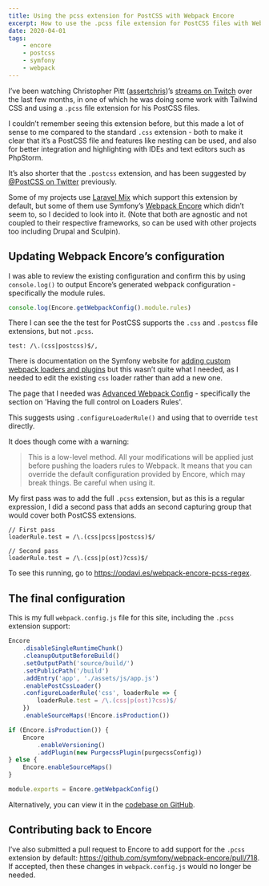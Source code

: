 ```yaml
---
title: Using the pcss extension for PostCSS with Webpack Encore
excerpt: How to use the .pcss file extension for PostCSS files with Webpack Encore.
date: 2020-04-01
tags:
    - encore
    - postcss
    - symfony
    - webpack
---
```


I’ve been watching Christopher Pitt ([assertchris][assertchris-twitter])’s [streams on Twitch][assertchris-twitch] over the last few months, in one of which he was doing some work with Tailwind CSS and using a `.pcss` file extension for his PostCSS files.

I couldn’t remember seeing this extension before, but this made a lot of sense to me compared to the standard `.css` extension - both to make it clear that it’s a PostCSS file and features like nesting can be used, and also for better integration and highlighting with IDEs and text editors such as PhpStorm.

It’s also shorter that the `.postcss` extension, and has been suggested by [@PostCSS on Twitter](https://twitter.com/PostCSS/status/661645290622083073) previously.

Some of my projects use [Laravel Mix][] which support this extension by default, but some of them use Symfony’s [Webpack Encore][] which didn’t seem to, so I decided to look into it. (Note that both are agnostic and not coupled to their respective frameworks, so can be used with other projects too including Drupal and Sculpin).

## Updating Webpack Encore’s configuration

I was able to review the existing configuration and confirm this by using `console.log()` to output Encore’s generated webpack configuration - specifically the module rules.

```js
console.log(Encore.getWebpackConfig().module.rules)
```

There I can see the the test for PostCSS supports the `.css` and `.postcss` file extensions, but not `.pcss`.

```plain
test: /\.(css|postcss)$/,
```

There is documentation on the Symfony website for [adding custom webpack loaders and plugins](https://symfony.com/doc/current/frontend/encore/custom-loaders-plugins.html) but this wasn’t quite what I needed, as I needed to edit the existing `css` loader rather than add a new one.

The page that I needed was [Advanced Webpack Config](https://symfony.com/doc/current/frontend/encore/advanced-config.html#having-the-full-control-on-loaders-rules) - specifically the section on 'Having the full control on Loaders Rules'.

This suggests using `.configureLoaderRule()` and using that to override `test` directly.

It does though come with a warning:

> This is a low-level method. All your modifications will be applied just before pushing the loaders rules to Webpack. It means that you can override the default configuration provided by Encore, which may break things. Be careful when using it.

My first pass was to add the full `.pcss` extension, but as this is a regular expression, I did a second pass that adds an second capturing group that would cover both PostCSS extensions.

```
// First pass
loaderRule.test = /\.(css|pcss|postcss)$/

// Second pass
loaderRule.test = /\.(css|p(ost)?css)$/
```

To see this running, go to <https://opdavi.es/webpack-encore-pcss-regex>.

## The final configuration

This is my full `webpack.config.js` file for this site, including the `.pcss` extension support:

```js
Encore
    .disableSingleRuntimeChunk()
    .cleanupOutputBeforeBuild()
    .setOutputPath('source/build/')
    .setPublicPath('/build')
    .addEntry('app', './assets/js/app.js')
    .enablePostCssLoader()
    .configureLoaderRule('css', loaderRule => {
        loaderRule.test = /\.(css|p(ost)?css)$/
    })
    .enableSourceMaps(!Encore.isProduction())

if (Encore.isProduction()) {
    Encore
        .enableVersioning()
        .addPlugin(new PurgecssPlugin(purgecssConfig))
} else {
    Encore.enableSourceMaps()
}

module.exports = Encore.getWebpackConfig()
```

Alternatively, you can view it in the [codebase on GitHub](https://github.com/opdavies/oliverdavies.uk/blob/796578d7f0f3332724cb8335982c69b36bc11e53/webpack.config.js).

## Contributing back to Encore

I’ve also submitted a pull request to Encore to add support for the `.pcss` extension by default: <https://github.com/symfony/webpack-encore/pull/718>. If accepted, then these changes in `webpack.config.js` would no longer be needed.

[assertchris-twitch]: https://www.twitch.tv/assertchris "assertchris on Twitch"
[assertchris-twitter]: https://twitter.com/assertchris "assertchris on Twitter"
[gitstore]: https://gitstore.app
[laravel mix]: https://laravel-mix.com
[webpack encore]: https://github.com/symfony/webpack-encore
